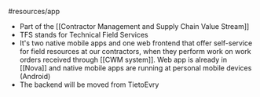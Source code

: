 #resources/app 

* Part of the [[Contractor Management and Supply Chain Value Stream]]
* TFS stands for Technical Field Services
* It's two native mobile apps and one web frontend that offer self-service for field resources at our contractors, when they perform work on work orders received through [[CWM system]]. Web app is already in [[Nova]] and native mobile apps are running at personal mobile devices (Android)
* The backend will be moved from TietoEvry